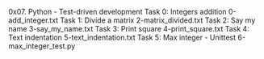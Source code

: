 0x07. Python - Test-driven development
Task 0: Integers addition	0-add_integer.txt
Task 1: Divide a matrix	2-matrix_divided.txt
Task 2: Say my name	3-say_my_name.txt
Task 3: Print square	4-print_square.txt
Task 4: Text indentation	5-text_indentation.txt
Task 5: Max integer - Unittest	6-max_integer_test.py
